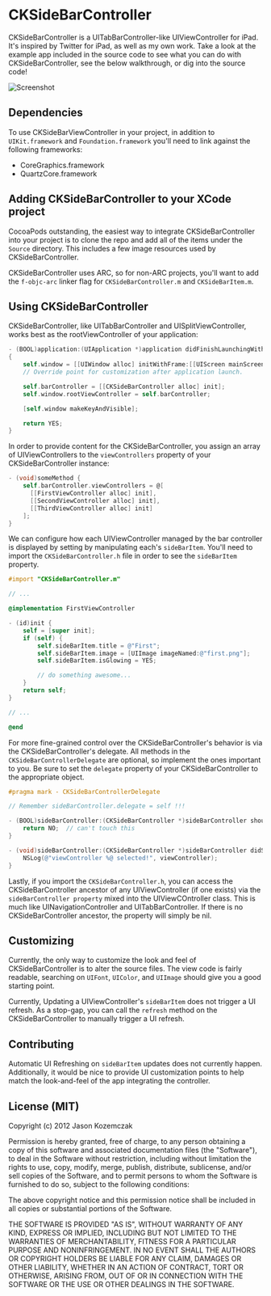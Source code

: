 # CKSideBarController
CKSideBarController is a UITabBarController-like UIViewController for iPad. It's inspired by Twitter for iPad, as well as my own work. Take a look at the example app included in the source code to see what you can do with CKSideBarController, see the below walkthrough, or dig into the source code!

![Screenshot](http://cloud.github.com/downloads/jaykz52/CKSideBarController/screenshot1.png)

## Dependencies
To use CKSideBarViewController in your project, in addition to `UIKit.framework` and `Foundation.framework` you'll need to link against the following frameworks:
* CoreGraphics.framework
* QuartzCore.framework

## Adding CKSideBarController to your XCode project
CocoaPods outstanding, the easiest way to integrate CKSideBarController into your project is to clone the repo and add all of the items under the `Source` directory. This includes a few image resources used by CKSideBarController.

CKSideBarController uses ARC, so for non-ARC projects, you'll want to add the `f-objc-arc` linker flag for  `CKSideBarController.m` and `CKSideBarItem.m`.

## Using CKSideBarController
CKSideBarController, like UITabBarController and UISplitViewController, works best as the rootViewController of your application:

```objective-c
- (BOOL)application:(UIApplication *)application didFinishLaunchingWithOptions:(NSDictionary *)launchOptions
{
    self.window = [[UIWindow alloc] initWithFrame:[[UIScreen mainScreen] bounds]];
    // Override point for customization after application launch.

    self.barController = [[CKSideBarController alloc] init];
    self.window.rootViewController = self.barController;

    [self.window makeKeyAndVisible];

    return YES;
}
```

In order to provide content for the CKSideBarController, you assign an array of UIViewControllers to the `viewControllers` property of your CKSideBarController instance:

```objective-c
- (void)someMethod {
    self.barController.viewControllers = @[
      [[FirstViewController alloc] init],
      [[SecondViewController alloc] init],
      [[ThirdViewController alloc] init]
    ];
}
```

We can configure how each UIViewController managed by the bar controller is displayed by setting by manipulating each's `sideBarItem`. You'll need to import the `CKSideBarController.h` file in order to see the `sideBarItem` property.

```objective-c
#import "CKSideBarController.m"

// ...

@implementation FirstViewController

- (id)init {
    self = [super init];
    if (self) {
        self.sideBarItem.title = @"First";
        self.sideBarItem.image = [UIImage imageNamed:@"first.png"];
        self.sideBarItem.isGlowing = YES;

        // do something awesome...
    }
    return self;
}

// ...

@end
```

For more fine-grained control over the CKSideBarController's behavior is via the CKSideBarController's delegate. All methods in the `CKSideBarControllerDelegate` are optional, so implement the ones important to you. Be sure to set the `delegate` property of your CKSideBarController to the appropriate object.

```objective-c
#pragma mark - CKSideBarControllerDelegate

// Remember sideBarController.delegate = self !!!

- (BOOL)sideBarController:(CKSideBarController *)sideBarController shouldSelectViewController:(UIViewController *)viewController {
    return NO;  // can't touch this
}

- (void)sideBarController:(CKSideBarController *)sideBarController didSelectViewController:(UIViewController *)viewController {
    NSLog(@"viewController %@ selected!", viewController);
}
```

Lastly, if you import the `CKSideBarController.h`, you can access the CKSideBarController ancestor of any UIViewController (if one exists) via the `sideBarController property` mixed into the UIViewCOntroller class. This is much like UINavigationController and UITabBarController. If there is no CKSideBarController ancestor, the property will simply be nil.

## Customizing
Currently, the only way to customize the look and feel of CKSideBarController is to alter the source files. The view code is fairly readable, searching on `UIFont`, `UIColor`, and `UIImage` should give you a good starting point.

Currently, Updating a UIViewController's `sideBarItem` does not trigger a UI refresh. As a stop-gap, you can call the `refresh` method on the CKSideBarController to manually trigger a UI refresh.

## Contributing
Automatic UI Refreshing on `sideBarItem` updates does not currently happen. Additionally, it would be nice to provide UI customization points to help match the look-and-feel of the app integrating the controller.

## License (MIT)
Copyright (c) 2012 Jason Kozemczak

Permission is hereby granted, free of charge, to any person obtaining a copy of this software and associated documentation files (the "Software"), to deal in the Software without restriction, including without limitation the rights to use, copy, modify, merge, publish, distribute, sublicense, and/or sell copies of the Software, and to permit persons to whom the Software is furnished to do so, subject to the following conditions:

The above copyright notice and this permission notice shall be included in all copies or substantial portions of the Software.

THE SOFTWARE IS PROVIDED "AS IS", WITHOUT WARRANTY OF ANY KIND, EXPRESS OR IMPLIED, INCLUDING BUT NOT LIMITED TO THE WARRANTIES OF MERCHANTABILITY, FITNESS FOR A PARTICULAR PURPOSE AND NONINFRINGEMENT. IN NO EVENT SHALL THE AUTHORS OR COPYRIGHT HOLDERS BE LIABLE FOR ANY CLAIM, DAMAGES OR OTHER LIABILITY, WHETHER IN AN ACTION OF CONTRACT, TORT OR OTHERWISE, ARISING FROM, OUT OF OR IN CONNECTION WITH THE SOFTWARE OR THE USE OR OTHER DEALINGS IN THE SOFTWARE.